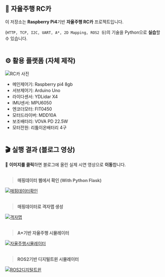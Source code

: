 ## 🧵 자율주행 RC카
이 저장소는 **Raspberry Pi4**기반 **자율주행 RC카** 프로젝트입니다.

(`HTTP, TCP, I2C, UART, A*, 2D Mapping, ROS2 등`)의 기술을 Python으로 **실습**할 수 있습니다.
<br><br>

## ⚙️ 활용 플랫폼 (자체 제작)
 ![RC카 사진](https://github.com/user-attachments/assets/a43d79c1-075a-40cb-b29e-4196b23dc9bf)
 - 메인제어기: Raspberry pi4 8gb
 - 서브제어기: Arduino Uno
 - 라이다센서: YDLidar X4
 - IMU센서: MPU6050
 - 엔코더모터: FIT0450
 - 모터드라이버: MDD10A
 - 보조배터리: VOVA PD 22.5W
 - 모터전원: 리튬이온배터리 4구
<br><br>

## 🎬 실행 결과 (블로그 영상)
📌 **이미지를 클릭**하면 블로그에 올린 실제 시연 영상으로 **이동**합니다.
<br><br>

> **매핑데이터 웹에서 확인 (With Python Flask)**

[![매핑데이터확인](https://github.com/user-attachments/assets/838226a4-5641-4b89-80d7-83ae2163638d)](https://blog.naver.com/dlcndgusgnss/223395134599)
<br><br>

> **매핑데이터로 격자맵 생성**

[![격자맵](https://github.com/user-attachments/assets/4b3d5ded-8a01-41f2-bdb6-98966974a9fd)](https://blog.naver.com/dlcndgusgnss/223311743831)
<br><br>

> **A*기반 자율주행 시뮬레이터**

[![자율주행시뮬레이터](https://github.com/user-attachments/assets/c97b6faa-e284-4878-858d-1ba0628b6ee1)](https://blog.naver.com/dlcndgusgnss/223290597217)
<br><br>

> **ROS2기반 디지털트윈 시뮬레이터**

[![ROS2디지털트윈](https://github.com/user-attachments/assets/a58102f9-c4b7-48cd-b4f0-6c6e3a9d7c4f)](https://blog.naver.com/dlcndgusgnss/223297286121)
<br><br>

